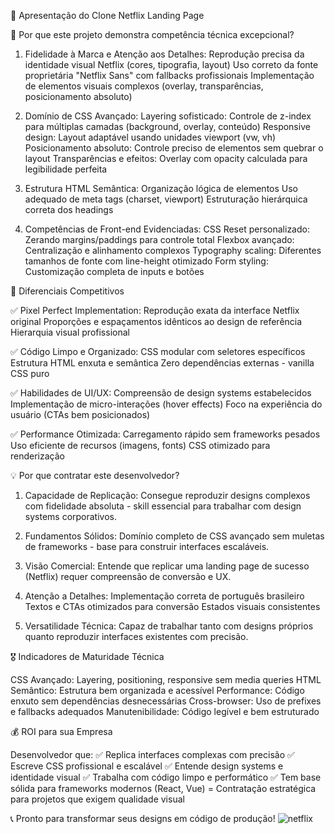 💼 Apresentação do Clone Netflix Landing Page

🎯 Por que este projeto demonstra competência técnica excepcional?

1. Fidelidade à Marca e Atenção aos Detalhes:
Reprodução precisa da identidade visual Netflix (cores, tipografia, layout)
Uso correto da fonte proprietária "Netflix Sans" com fallbacks profissionais
Implementação de elementos visuais complexos (overlay, transparências, posicionamento absoluto)

2. Domínio de CSS Avançado:
Layering sofisticado: Controle de z-index para múltiplas camadas (background, overlay, conteúdo)
Responsive design: Layout adaptável usando unidades viewport (vw, vh)
Posicionamento absoluto: Controle preciso de elementos sem quebrar o layout
Transparências e efeitos: Overlay com opacity calculada para legibilidade perfeita

3. Estrutura HTML Semântica:
Organização lógica de elementos
Uso adequado de meta tags (charset, viewport)
Estruturação hierárquica correta dos headings

4. Competências de Front-end Evidenciadas:
CSS Reset personalizado: Zerando margins/paddings para controle total
Flexbox avançado: Centralização e alinhamento complexos
Typography scaling: Diferentes tamanhos de fonte com line-height otimizado
Form styling: Customização completa de inputs e botões


🚀 Diferenciais Competitivos

✅ Pixel Perfect Implementation:
Reprodução exata da interface Netflix original
Proporções e espaçamentos idênticos ao design de referência
Hierarquia visual profissional

✅ Código Limpo e Organizado:
CSS modular com seletores específicos
Estrutura HTML enxuta e semântica
Zero dependências externas - vanilla CSS puro

✅ Habilidades de UI/UX:
Compreensão de design systems estabelecidos
Implementação de micro-interações (hover effects)
Foco na experiência do usuário (CTAs bem posicionados)

✅ Performance Otimizada:
Carregamento rápido sem frameworks pesados
Uso eficiente de recursos (imagens, fonts)
CSS otimizado para renderização


💡 Por que contratar este desenvolvedor?

1. Capacidade de Replicação:
Consegue reproduzir designs complexos com fidelidade absoluta - skill essencial para trabalhar com design systems corporativos.

3. Fundamentos Sólidos:
Domínio completo de CSS avançado sem muletas de frameworks - base para construir interfaces escaláveis.

5. Visão Comercial:
Entende que replicar uma landing page de sucesso (Netflix) requer compreensão de conversão e UX.

7. Atenção a Detalhes:
Implementação correta de português brasileiro
Textos e CTAs otimizados para conversão
Estados visuais consistentes

5. Versatilidade Técnica:
Capaz de trabalhar tanto com designs próprios quanto reproduzir interfaces existentes com precisão.

🎖️ Indicadores de Maturidade Técnica

CSS Avançado: Layering, positioning, responsive sem media queries
HTML Semântico: Estrutura bem organizada e acessível
Performance: Código enxuto sem dependências desnecessárias
Cross-browser: Uso de prefixes e fallbacks adequados
Manutenibilidade: Código legível e bem estruturado


💰 ROI para sua Empresa

Desenvolvedor que:
✅ Replica interfaces complexas com precisão
✅ Escreve CSS profissional e escalável
✅ Entende design systems e identidade visual
✅ Trabalha com código limpo e performático
✅ Tem base sólida para frameworks modernos (React, Vue)
= Contratação estratégica para projetos que exigem qualidade visual

📞 Pronto para transformar seus designs em código de produção!
![netflix](https://github.com/user-attachments/assets/856d0535-12ca-4b21-8590-8a7def5c2697)

